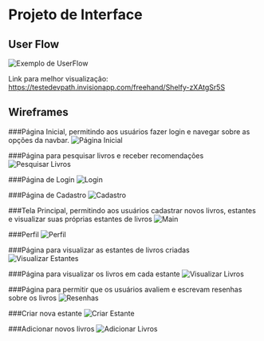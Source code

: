 
# Projeto de Interface

## User Flow

![Exemplo de UserFlow](img/UserFlow.png)

Link para melhor visualização: https://testedevpath.invisionapp.com/freehand/Shelfy-zXAtgSr5S


## Wireframes

###Página Inicial, permitindo aos usuários fazer login e navegar sobre as opções da navbar. 
![Página Inicial](img/Wireframe/image.png)


###Página para pesquisar livros e receber recomendações
![Pesquisar Livros](img/Wireframe/image-1.png)


###Página de Login
![Login](img/Wireframe/image-2.png)


###Página de Cadastro
![Cadastro](img/Wireframe/image-3.png)


###Tela Principal, permitindo aos usuários cadastrar novos livros, estantes e visualizar suas próprias estantes de livros
![Main](img/Wireframe/image-4.png)


###Perfil
![Perfil](img/Wireframe/image-5.png)


###Página para visualizar as estantes de livros criadas
![Visualizar Estantes](img/Wireframe/image-6.png)


###Página para visualizar os livros em cada estante
![Visualizar Livros](img/Wireframe/image-7.png)


###Página para permitir que os usuários avaliem e escrevam resenhas sobre os livros
![Resenhas](img/Wireframe/image-8.png)


###Criar nova estante
![Criar Estante](img/Wireframe/image-9.png)


###Adicionar novos livros
![Adicionar Livros](img/Wireframe/image-10.png)


